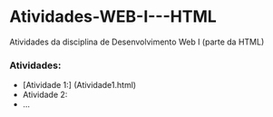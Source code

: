 # Atividades-WEB-I---HTML
Atividades da disciplina de Desenvolvimento Web I (parte da HTML)

### Atividades:
- [Atividade 1:] (Atividade1.html)
- Atividade 2: <blablabla>
- ...
